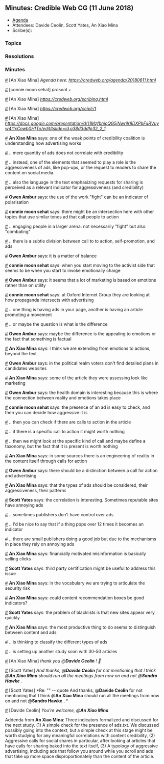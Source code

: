 
## Minutes: Credible Web CG (11 June 2018)

* [Agenda](https://credweb.org/agenda/20180611.html)
* Attendees: Davide Ceolin, Scott Yates, An Xiao Mina
* Scribe(s): 

### Topics



### Resolutions



### Minutes

<a id="1528733001" href="#1528733001">#</a> [An Xiao Mina] *Agenda here: https://credweb.org/agenda/20180611.html*

<a id="1528733174" href="#1528733174">#</a> [connie moon sehat] *present +*

<a id="1528733205" href="#1528733205">#</a> [An Xiao Mina] *https://credweb.org/scribing.html*

<a id="1528733218" href="#1528733218">#</a> [An Xiao Mina] *https://credweb.org/cciv/r/1*

<a id="1528733639" href="#1528733639">#</a> [An Xiao Mina] *https://docs.google.com/presentation/d/11MzfbhicQG5jNwrilr8DXPbFuRVuyw4t1xCowb0HfTo/edit#slide=id.g38d3ddfe32_2_1*

<a id="1528733732" href="#1528733732">#</a> **An Xiao Mina** says: one of the weak points of credibility coalition is understanding how advertising works

<a id="1528733776" href="#1528733776">#</a> .. mere quantity of ads does not correlate with credibility

<a id="1528733888" href="#1528733888">#</a> .. instead, one of the elements that seemed to play a role is the aggressiveness of ads, like pop-ups, or the request to readers to share the content on social media

<a id="1528733941" href="#1528733941">#</a> .. also the language in the text emphasizing requests for sharing is perceived as a relevant indicator for aggressiveness (and credibility)

<a id="1528734188" href="#1528734188">#</a> **Owen Ambur** says: the use of the work "fight" can be an indicator of polarisation

<a id="1528734340" href="#1528734340">#</a> **connie moon sehat** says: there might be an intersection here with other topics that use similar tones ad that call people to action

<a id="1528734373" href="#1528734373">#</a> .. engaging people in a larger arena: not necessarily "fight" but also "combating"

<a id="1528734405" href="#1528734405">#</a> .. there is a subtle division between call to to action, self-promotion, and ads

<a id="1528734463" href="#1528734463">#</a> **Owen Ambur** says: it is a matter of balance

<a id="1528734555" href="#1528734555">#</a> **connie moon sehat** says: when you start moving to the activist side that seems to be when you start to invoke emotionally charge

<a id="1528734594" href="#1528734594">#</a> **Owen Ambur** says: it seems that a lot of marketing is based on emotions rather than on utility

<a id="1528734652" href="#1528734652">#</a> **connie moon sehat** says: at Oxford Internet Group they are looking at how propaganda intersects with advertising

<a id="1528734727" href="#1528734727">#</a> .. one thing is having ads in your page, another is having an article promoting a movement

<a id="1528734755" href="#1528734755">#</a> .. or maybe the question is what is the difference

<a id="1528734783" href="#1528734783">#</a> **Owen Ambur** says: maybe the difference is the appealing to emotions or the fact that something is factual

<a id="1528734806" href="#1528734806">#</a> **An Xiao Mina** says: I think we are extending from emotions to actions, beyond the text

<a id="1528734850" href="#1528734850">#</a> **Owen Ambur** says: in the political realm voters don't find detailed plans in candidates websites

<a id="1528734887" href="#1528734887">#</a> **An Xiao Mina** says: some of the article they were assessing look like marketing

<a id="1528734927" href="#1528734927">#</a> **Owen Ambur** says: the health domain is interesting because this is where the connection between reality and emotions takes place

<a id="1528734955" href="#1528734955">#</a> **connie moon sehat** says: the presence of an ad is easy to check, and then you can decide how aggressive it is

<a id="1528734974" href="#1528734974">#</a> .. then you can check if there are calls to action in the article

<a id="1528734996" href="#1528734996">#</a> .. if there is a specific call to action it might worth nothing

<a id="1528735027" href="#1528735027">#</a> .. then we might look at the specific kind of call and maybe define a taxonomy, but the fact that it is present is worth nothing

<a id="1528735092" href="#1528735092">#</a> **An Xiao Mina** says: in some sources there is an engineering of reality in the content itself through calls for action

<a id="1528735146" href="#1528735146">#</a> **Owen Ambur** says: there should be a distinction between a call for action and advertising

<a id="1528735192" href="#1528735192">#</a> **An Xiao Mina** says: that the types of ads should be considered, their aggressiveness, their patterns

<a id="1528735222" href="#1528735222">#</a> **Scott Yates** says: the correlation is interesting. Sometimes reputable sites have annoying ads

<a id="1528735233" href="#1528735233">#</a> .. sometimes publishers don't have control over ads

<a id="1528735271" href="#1528735271">#</a> .. I'd be nice to say that if a thing pops over 12 times it becomes an indicator

<a id="1528735302" href="#1528735302">#</a> .. there are small publishers doing a good job but due to the mechanisms in place they rely on annoying ads

<a id="1528735341" href="#1528735341">#</a> **An Xiao Mina** says: financially motivated misinformation is basically selling clicks

<a id="1528735413" href="#1528735413">#</a> **Scott Yates** says: third party certification might be useful to address this issue

<a id="1528735484" href="#1528735484">#</a> **An Xiao Mina** says: in the vocabulary we are trying to articulate the security risk

<a id="1528735536" href="#1528735536">#</a> **An Xiao Mina** says: could content recommendation boxes be good indicators?

<a id="1528735578" href="#1528735578">#</a> **Scott Yates** says: the problem of blacklists is that new sites appear very quickly

<a id="1528735615" href="#1528735615">#</a> **An Xiao Mina** says: the most productive thing to do seems to distinguish between content and ads

<a id="1528735674" href="#1528735674">#</a> .. is thinking to classify the different types of ads

<a id="1528735747" href="#1528735747">#</a> .. is setting up another study soon with 30-50 articles

<a id="1528735953" href="#1528735953">#</a> [An Xiao Mina] *thank you @**Davide Ceolin** ! :pray:*

<a id="1528736089" href="#1528736089">#</a> [Scott Yates] *And thanks, @**Davide Ceolin** for not mentioning that I think @**An Xiao Mina**  should run all the meetings from now on and not @**Sandro Hawke** .*

<a id="1528736113" href="#1528736113">#</a> [Scott Yates] *Re: "" -- quote
And thanks, @**Davide Ceolin** for not mentioning that I think @**An Xiao Mina**  should run all the meetings from now on and not @**Sandro Hawke** .
*

<a id="1528740658" href="#1528740658">#</a> [Davide Ceolin] *You're welcome, @**An Xiao Mina***

Addenda from **An Xiao Mina**: Three indicators formalized and discussed for the next study. (1) A simple check for the presence of ads.txt. We discussed possibly going into the context, but a simple check at this stage might be worth studying for any meaningful correlations with content credibility, (2) Aggressive calls for social shares in particular, after looking at articles that have calls for sharing baked into the text itself, (3) A typology of aggressive advertising, including ads that follow you around while you scroll and ads that take up more space disproportionately than the content of the article.
